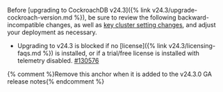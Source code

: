Before [upgrading to CockroachDB v24.3]({% link v24.3/upgrade-cockroach-version.md %}), be sure to review the following backward-incompatible changes, as well as [key cluster setting changes](#v24-3-0-cluster-settings), and adjust your deployment as necessary.

- Upgrading to v24.3 is blocked if no [license]({% link v24.3/licensing-faqs.md %}) is installed, or if a trial/free license is installed with telemetry disabled. [#130576][#130576]

[#130576]: https://github.com/cockroachdb/cockroach/pull/130576

{% comment %}Remove this anchor when it is added to the v24.3.0 GA release notes{% endcomment %}
<a id="v24-3-0-cluster-settings"></a>
